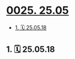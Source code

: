 # [0025. 25.05](https://github.com/tnotesjs/TNotes.footprints/tree/main/notes/0025.%2025.05)

<!-- region:toc -->

- [1. 🗓 25.05.18](#1--250518)

<!-- endregion:toc -->

## 1. 🗓 25.05.18

<Footprints :times="[2025, 5, 18, 19, 45]">
  <template #text-area>
    <p>《不说话的爱》</p>
    <p>投币～</p>
  </template>
  <template #image-list="{ openModal }">
    <img src="https://cdn.jsdelivr.net/gh/tnotesjs/imgs@main/2025-08-05-22-15-53.png" @click="openModal(0)"/>
  </template>
</Footprints>
